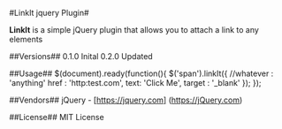 #LinkIt jquery Plugin#

**LinkIt** is a simple jQuery plugin that allows you to attach a link to any elements

##Versions##
0.1.0 Inital
0.2.0 Updated

##Usage##
        $(document).ready(function(){
                $('span').linkIt({
                    //whatever : 'anything'
                    href : 'http:test.com',
                    text: 'Click Me',
                    target : '_blank'
                });
        });
          
  
##Vendors##
  jQuery - [https://jquery.com] (https://jQuery.com)
  
##License##
  MIT License
